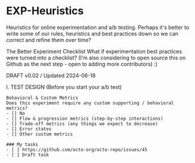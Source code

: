 # EXP-Heuristics
Heuristics for online experimentation and a/b testing. Perhaps it's better to write some of our rules, heuristics and best practices down so we can correct and refine them over time? 


The Better Experiment Checklist
What if experimentation best practices were turned into a checklist?
(I’m also considering to open source this on Github as the next step - open to adding more contributors) :)

DRAFT v0.02 / Updated 2024-06-18 

I. TEST DESIGN (Before you start your a/b test)

```[tasklist]
Behavioral & Custom Metrics
Does this experiment require any custom supporting / behavioral metrics?
- [] No
- [] Flow & progression metrics (step-by-step interactions)
- [] Trade-off metrics (any things we expect to decrease)
- [] Error states
- [] Other custom metrics
```


```[tasklist]
### My tasks
- [ ] https://github.com/octo-org/octo-repo/issues/45
- [ ] Draft task
```

